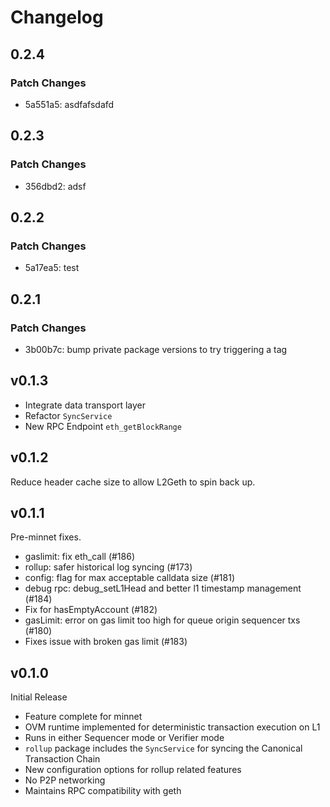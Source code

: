 # Changelog

## 0.2.4

### Patch Changes

- 5a551a5: asdfafsdafd

## 0.2.3

### Patch Changes

- 356dbd2: adsf

## 0.2.2

### Patch Changes

- 5a17ea5: test

## 0.2.1

### Patch Changes

- 3b00b7c: bump private package versions to try triggering a tag

## v0.1.3

- Integrate data transport layer
- Refactor `SyncService`
- New RPC Endpoint `eth_getBlockRange`

## v0.1.2

Reduce header cache size to allow L2Geth to spin back up.

## v0.1.1

Pre-minnet fixes.

- gaslimit: fix eth_call (#186)
- rollup: safer historical log syncing (#173)
- config: flag for max acceptable calldata size (#181)
- debug rpc: debug_setL1Head and better l1 timestamp management (#184)
- Fix for hasEmptyAccount (#182)
- gasLimit: error on gas limit too high for queue origin sequencer txs (#180)
- Fixes issue with broken gas limit (#183)

## v0.1.0

Initial Release

- Feature complete for minnet
- OVM runtime implemented for deterministic transaction execution on L1
- Runs in either Sequencer mode or Verifier mode
- `rollup` package includes the `SyncService` for syncing the Canonical
  Transaction Chain
- New configuration options for rollup related features
- No P2P networking
- Maintains RPC compatibility with geth
